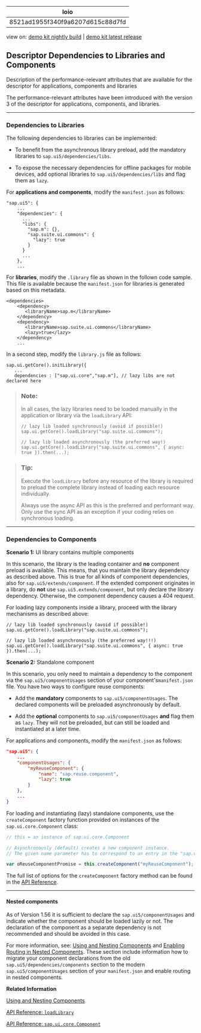<!-- loio8521ad1955f340f9a6207d615c88d7fd -->

| loio |
| -----|
| 8521ad1955f340f9a6207d615c88d7fd |

<div id="loio">

view on: [demo kit nightly build](https://openui5nightly.hana.ondemand.com/#/topic/8521ad1955f340f9a6207d615c88d7fd) | [demo kit latest release](https://openui5.hana.ondemand.com/#/topic/8521ad1955f340f9a6207d615c88d7fd)</div>

## Descriptor Dependencies to Libraries and Components

Description of the performance-relevant attributes that are available for the descriptor for applications, components and libraries

The performance-relevant attributes have been introduced with the version 3 of the descriptor for applications, components, and libraries.

***

### Dependencies to Libraries

The following dependencies to libraries can be implemented:

-   To benefit from the asynchronous library preload, add the mandatory libraries to `sap.ui5/dependencies/libs`.

-   To expose the necessary dependencies for offline packages for mobile devices, add optional libraries to `sap.ui5/dependencies/libs` and flag them as `lazy`.


For **applications and components**, modify the `manifest.json` as follows:

```
"sap.ui5": {
    ...
    "dependencies": {
      ...
      "libs": {
        "sap.m": {},
        "sap.suite.ui.commons": {
          "lazy": true
        }
      }
      ...
    },
    ...

```

For **libraries**, modify the `.library` file as shown in the follown code sample. This file is available because the `manifest.json` for libraries is generated based on this metadata.

```
<dependencies>
    <dependency>
       <libraryName>sap.m</libraryName>
    </dependency>
    <dependency>
       <libraryName>sap.suite.ui.commons</libraryName>
       <lazy>true</lazy>
    </dependency>
    ...
```

In a second step, modify the `library.js` file as follows:

```
sap.ui.getCore().initLibrary({
   ...
   dependencies : ["sap.ui.core","sap.m"], // lazy libs are not declared here
```

> ### Note:  
> In all cases, the lazy libraries need to be loaded manually in the application or library via the `loadLibrary` API:
> 
> ```
> // lazy lib loaded synchronously (avoid if possible!)
> sap.ui.getCore().loadLibrary("sap.suite.ui.commons");
> 
> // lazy lib loaded asynchronously (the preferred way!)
> sap.ui.getCore().loadLibrary("sap.suite.ui.commons", { async: true }).then(...);
> ```

> ### Tip:  
> Execute the `loadLibrary` before any resource of the library is required to preload the complete library instead of loading each resource individually.
> 
> Always use the async API as this is the preferred and performant way. Only use the sync API as an exception if your coding relies on synchronous loading.

***

<a name="loio8521ad1955f340f9a6207d615c88d7fd__section_qkj_sdf_3mb"/>

### Dependencies to Components

**Scenario 1:** UI library contains multiple components

In this scenario, the library is the leading container and **no** component preload is available. This means, that you maintain the library dependency as described above. This is true for all kinds of component dependencies, also for `sap.ui5/extends/component`. If the extended component originates in a library, do **not** use `sap.ui5.extends/component`, but only declare the library dependency. Otherwise, the component dependency causes a 404 request.

For loading lazy components inside a library, proceed with the library mechanisms as described above:

```
// lazy lib loaded synchronously (avoid if possible!)
sap.ui.getCore().loadLibrary("sap.suite.ui.commons");

// lazy lib loaded asynchronously (the preferred way!!!)
sap.ui.getCore().loadLibrary("sap.suite.ui.commons", { async: true }).then(...);
```

**Scenario 2:** Standalone component

In this scenario, you only need to maintain a dependency to the component via the `sap.ui5/componentUsages` section of your component's`manifest.json` file. You have two ways to configure reuse components:

-   Add the **mandatory** components to `sap.ui5/componentUsages`. The declared components will be preloaded asynchronously by default.

-   Add the **optional** components to `sap.ui5/componentUsages` **and** flag them as `lazy`. They will not be preloaded, but can still be loaded and instantiated at a later time.


For applications and components, modify the `manifest.json` as follows:

``` json
"sap.ui5": {
	...
	"componentUsages": {
		"myReuseComponent": {
			"name": "sap.reuse.component",
			"lazy": true
		}
	},
	...
}
```

For loading and instantiating \(lazy\) standalone components, use the `createComponent` factory function provided on instances of the `sap.ui.core.Component` class:

``` js
// this = an instance of sap.ui.core.Component

// Asynchronously (default) creates a new component instance.
// The given name parameter has to correspond to an entry in the "sap.ui5/componentUsages" section of the manifest.json.

var oReuseComponentPromise = this.createComponent("myReuseComponent");


```

The full list of options for the `createComponent` factory method can be found in the [API Reference](https://openui5.hana.ondemand.com/#/api/sap.ui.core.Component%23methods/createComponent). 

***

#### Nested components

As of Version 1.56 it is sufficient to declare the `sap.ui5/componentUsages` and indicate whether the component should be loaded lazily or not. The declaration of the component as a separate dependency is not recommended and should be avoided in this case.

For more information, see: [Using and Nesting Components](Using_and_Nesting_Components_346599f.md) and [Enabling Routing in Nested Components](Enabling_Routing_in_Nested_Components_fb19f50.md). These section include information how to migrate your component declarations from the old `sap.ui5/dependencies/components` section to the modern `sap.ui5/componentUsages` section of your `manifest.json` and enable routing in nested components.

**Related Information**  


[Using and Nesting Components](Using_and_Nesting_Components_346599f.md)

[API Reference: `loadLibrary`](https://openui5.hana.ondemand.com/#/api/sap.ui.core.Core%23methods/loadLibrary)

[API Reference: `sap.ui.core.Component`](https://openui5.hana.ondemand.com/#/api/sap.ui.core.Component)


